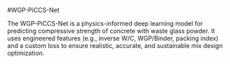 #WGP-PiCCS-Net

The WGP-PiCCS-Net is a physics-informed deep learning model for predicting compressive strength of concrete with waste glass powder. It uses engineered features (e.g., inverse W/C, WGP/Binder, packing index) and a custom loss to ensure realistic, accurate, and sustainable mix design optimization.

